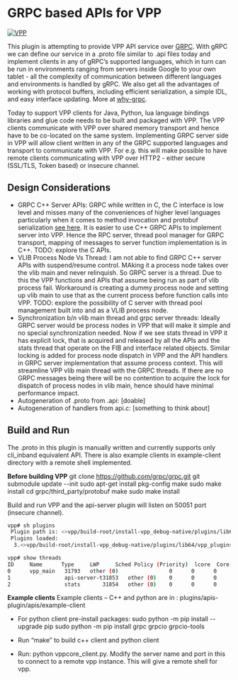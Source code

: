 # GRPC based APIs for VPP
[![VPP](https://fd.io/sites/cpstandard/files/logo_fdio_top.png)](https://wiki.fd.io/view/VPP)

This plugin is attempting to provide VPP API service over [GRPC]. 
With gRPC we can define our service in a .proto file similar to .api files today and implement clients in any of gRPC’s supported languages, which in turn can be run in environments ranging from servers inside Google to your own tablet - all the complexity of communication between different languages and environments is handled by gRPC. We also get all the advantages of working with protocol buffers, including efficient serialization, a simple IDL, and easy interface updating. More at [why-grpc].

Today to support VPP clients for Java, Python, lua language bindings libraries and glue code needs to be built and packaged with VPP. The VPP clients communicate with VPP over shared memory transport and hence have to be co-located on the same system. Implementing GRPC server side in VPP will allow client written in any of the GRPC supported languages and transport to communicate with VPP. For e.g. this will make possible to have remote clients communicating with VPP over HTTP2 - either secure (SSL/TLS, Token based) or insecure channel.

## Design Considerations
* GRPC C++ Server APIs: GRPC while written in C, the C interface is low level and misses many of the conveniences of higher level languages particularly when it comes to method invocation and protobuf serialization [see here](https://groups.google.com/forum/#!topic/grpc-io/e74W0BbSHTo). It is easier to use C++ GRPC APIs to implement server into VPP. Hence the RPC server, thread pool manager for GRPC transport, mapping of messages to server function implementation is in C++. TODO: explore the C APIs.
* VLIB Process Node Vs Thread: I am not able to find GRPC C++ server APIs with suspend/resume control. MAking it a process node takes over the vlib main and never relinquish. So GRPC server is a thread. Due to this the VPP functions and APIs that assume being run as part of vlib process fail. Workaround is creating a dummy process node and setting up vlib main to use that as the current process before function calls into VPP. TODO: explore the possibility of C server with thread pool management built into and as a VLIB process node.
* Synchronization b/n vlib main thread and grpc server threads: Ideally GRPC server would be process nodes in VPP that will make it simple and no special synchronization needed. Now if we see stats thread in VPP it has explicit lock, that is acquired and released by all the APIs and the stats thread that operate on the FIB and interface related objects. Similar locking is added for process node dispatch in VPP and the API handlers in GRPC server implementation that assume process context. This will streamline VPP vlib main thread with the GRPC threads. If there are no GRPC messages being there will be no contention to acquire the lock for dispatch of process nodes in vlib main, hence should have minimal performance impact. 
* Autogeneration of .proto from .api: [doable]
* Autogeneration of handlers from api.c: [something to think about]

## Build and Run
The .proto in this plugin is manually written and currently supports only cli_inband equivalent API. There is also example clients in example-client directory with a remote shell implemented.

**Before building VPP**
    git clone https://github.com/grpc/grpc.git
    git submodule update --init
    sudo apt-get install pkg-config
    make
    sudo make install
    cd grpc/third_party/protobuf
    make
    sudo make install

Build and run VPP and the api-server plugin will listen on 50051 port (insecure channel).
```sh
vpp# sh plugins
 Plugin path is: <>vpp/build-root/install-vpp_debug-native/plugins/lib64/vpp_plugins
 Plugins loaded: 
  3.<>vpp/build-root/install-vpp_debug-native/plugins/lib64/vpp_plugins/libapis_plugin.so

vpp# show threads
ID     Name      Type     LWP     Sched Policy (Priority)  lcore  Core   Socket State     
0      vpp_main   31793   other (0)                0      0      0      wait
1                 api-server-t31853   other (0)    0      0      0      wait
2                 stats       31854   other (0)    0      0      0      wait
```
**Example clients**
Example clients – C++ and python are in : plugins/apis-plugin/apis/example-client

* For python client pre-install packages:
    sudo python -m pip install --upgrade pip
    sudo python -m pip install grpc grpcio grpcio-tools

* Run “make” to build c++ client and python client

* Run: python vppcore_client.py. Modify the server name and port in this to connect to a remote vpp instance. This will give a remote shell for vpp.

   [GRPC]: <http://www.grpc.io/>
   [why-grpc]: http://www.grpc.io/docs/tutorials/basic/c.html

